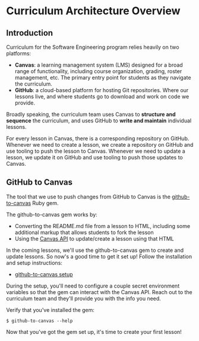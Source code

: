 # Curriculum Architecture Overview

## Introduction

Curriculum for the Software Engineering program relies heavily on two platforms:

- **Canvas**: a learning management system (LMS) designed for a broad range of
  functionality, including course organization, grading, roster management, etc.
  The primary entry point for students as they navigate the curriculum.
- **GitHub**: a cloud-based platform for hosting Git repositories. Where our
  lessons live, and where students go to download and work on code we provide.

Broadly speaking, the curriculum team uses Canvas to **structure and sequence**
the curriculum, and uses GitHub to **write and maintain** individual lessons.

For every lesson in Canvas, there is a corresponding repository on GitHub.
Whenever we need to create a lesson, we create a repository on GitHub and use
tooling to push the lesson to Canvas. Whenever we need to update a lesson, we
update it on GitHub and use tooling to push those updates to Canvas.

## GitHub to Canvas

The tool that we use to push changes from GitHub to Canvas is the
[github-to-canvas][] Ruby gem.

The github-to-canvas gem works by:

- Converting the README.md file from a lesson to HTML, including some additional
  markup that allows students to fork the lesson
- Using the [Canvas API][canvas api] to update/create a lesson using that HTML

In the coming lessons, we'll use the github-to-canvas gem to create and update
lessons. So now's a good time to get it set up! Follow the installation and
setup instructions:

- [github-to-canvas setup][github-to-canvas]

During the setup, you'll need to configure a couple secret environment variables
so that the gem can interact with the Canvas API. Reach out to the curriculum
team and they'll provide you with the info you need.

Verify that you've installed the gem:

```console
$ github-to-canvas --help
```

Now that you've got the gem set up, it's time to create your first lesson!

[github-to-canvas]: https://github.com/learn-co-curriculum/github-to-canvas
[canvas api]: https://canvas.instructure.com/doc/api/index.html
